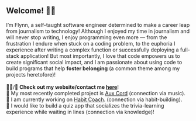 <h2>Welcome! 👋🏽</h2>

I’m Flynn, a self-taught software engineer determined to make a career leap from journalism to technology! Although I enjoyed my time in journalism and will never stop writing, I enjoy programming even more — from the frustration I endure when stuck on a coding problem, to the euphoria I experience after writing a complex function or successfully deploying a full-stack application! But most importantly, I love that code empowers us to create significant social impact, and I am passionate about using code to build programs that help <b>foster belonging</b> (a common theme among my projects heretofore)! <br>
<br>
👨‍💻/💬 <b>Check out my website/contact me <a href="https://ftrichardson.github.io/portfolio/">here</a></b>!<br>
🎸 My most recently completed project is [Aux Cord](https://aux-cord.onrender.com/) (connection via music).<br>
🌱 I am currently working on [Habit Coach](https://habit-coach.netlify.app/). (connection via habit-building).<br>
🔭 I would like to build a quiz app that socializes the trivia-learning experience while waiting in lines (connection via knowledge)!

